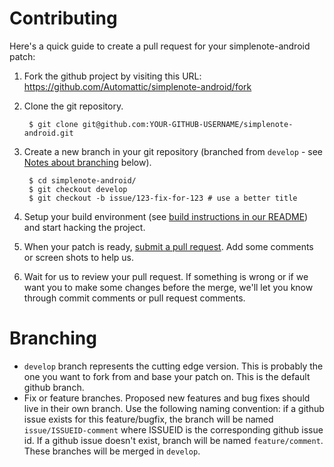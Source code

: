 # Contributing

Here's a quick guide to create a pull request for your simplenote-android patch:

1. Fork the github project by visiting this URL: https://github.com/Automattic/simplenote-android/fork
2. Clone the git repository.

        $ git clone git@github.com:YOUR-GITHUB-USERNAME/simplenote-android.git
        
3. Create a new branch in your git repository (branched from `develop` - see [Notes about branching](#notes-about-branching) below).

        $ cd simplenote-android/
        $ git checkout develop
        $ git checkout -b issue/123-fix-for-123 # use a better title
        
4. Setup your build environment (see [build instructions in our README][build-instructions]) and start hacking the project.
5. When your patch is ready, [submit a pull request][pr]. Add some comments or screen shots to help us.
6. Wait for us to review your pull request. If something is wrong or if we want you to make some changes before the merge, we'll let you know through commit comments or pull request comments.

[build-instructions]: https://github.com/Automattic/simplenote-android/blob/develop/README.md#how-to-configure
[pr]: https://github.com/Automattic/simplenote-android/compare/

# Branching

* `develop` branch represents the cutting edge version. This is probably the one you want to fork from and base your patch on. This is the default github branch.
* Fix or feature branches. Proposed new features and bug fixes should live in their own branch. Use the following naming convention: if a github issue exists for this feature/bugfix, the branch will be named `issue/ISSUEID-comment` where ISSUEID is the corresponding github issue id. If a github issue doesn't exist, branch will be named `feature/comment`. These branches will be merged in `develop`.

[git-flow]: http://nvie.com/posts/a-successful-git-branching-model/